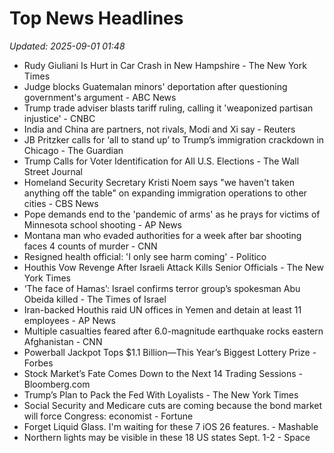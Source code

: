 # Top News Headlines

_Updated: 2025-09-01 01:48_

- Rudy Giuliani Is Hurt in Car Crash in New Hampshire - The New York Times
- Judge blocks Guatemalan minors' deportation after questioning government's argument - ABC News
- Trump trade adviser blasts tariff ruling, calling it 'weaponized partisan injustice' - CNBC
- India and China are partners, not rivals, Modi and Xi say - Reuters
- JB Pritzker calls for ‘all to stand up’ to Trump’s immigration crackdown in Chicago - The Guardian
- Trump Calls for Voter Identification for All U.S. Elections - The Wall Street Journal
- Homeland Security Secretary Kristi Noem says "we haven't taken anything off the table" on expanding immigration operations to other cities - CBS News
- Pope demands end to the 'pandemic of arms' as he prays for victims of Minnesota school shooting - AP News
- Montana man who evaded authorities for a week after bar shooting faces 4 counts of murder - CNN
- Resigned health official: 'I only see harm coming' - Politico
- Houthis Vow Revenge After Israeli Attack Kills Senior Officials - The New York Times
- ‘The face of Hamas’: Israel confirms terror group’s spokesman Abu Obeida killed - The Times of Israel
- Iran-backed Houthis raid UN offices in Yemen and detain at least 11 employees - AP News
- Multiple casualties feared after 6.0-magnitude earthquake rocks eastern Afghanistan - CNN
- Powerball Jackpot Tops $1.1 Billion—This Year’s Biggest Lottery Prize - Forbes
- Stock Market’s Fate Comes Down to the Next 14 Trading Sessions - Bloomberg.com
- Trump’s Plan to Pack the Fed With Loyalists - The New York Times
- Social Security and Medicare cuts are coming because the bond market will force Congress: economist - Fortune
- Forget Liquid Glass. I'm waiting for these 7 iOS 26 features. - Mashable
- Northern lights may be visible in these 18 US states Sept. 1-2 - Space